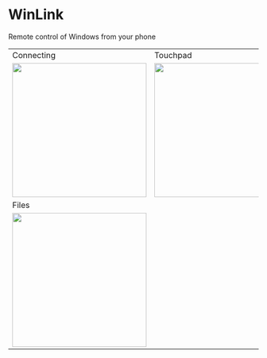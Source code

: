 # WinLink

Remote control of Windows from your phone

<table>
  <tr>
    <td>Connecting</td>
     <td>Touchpad</td>
     <td>Media</td>
  </tr>
  <tr>
    <td><img src="https://i.ibb.co/L687XBx/connection.png" width=270></td>
    <td><img src="https://i.ibb.co/qDJsHvN/touchpad.png" width=270></td>
    <td><img src="https://i.ibb.co/fkpbnHf/control-panel.png" width=270></td>
  </tr>
  <tr>
    <td>Files</td>
  </tr>
  <tr>
    <td><img src="https://i.ibb.co/Zgv0L0s/files.png" width=270></td>
  </tr>
 </table>